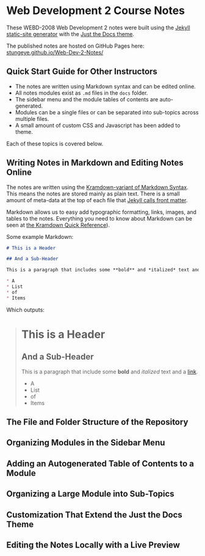# Web Development 2 Course Notes

These WEBD-2008 Web Development 2 notes were built using the [Jekyll static-site generator](https://jekyllrb.com/) with the [Just the Docs theme](https://pmarsceill.github.io/just-the-docs/). 

The published notes are hosted on GitHub Pages here: [stungeye.github.io/Web-Dev-2-Notes/](https://stungeye.github.io/Web-Dev-2-Notes/)

## Quick Start Guide for Other Instructors

* The notes are written using Markdown syntax and can be edited online.
* All notes modules exist as `.md` files in the `docs` folder.
* The sidebar menu and the module tables of contents are auto-generated. 
* Modules can be a single files or can be separated into sub-topics across multiple files.  
* A small amount of custom CSS and Javascript has been added to theme.

Each of these topics is covered below.

## Writing Notes in Markdown and Editing Notes Online

The notes are written using the [Kramdown-variant of Markdown Syntax](https://kramdown.gettalong.org/quickref.html). This means the notes are stored mainly as plain text. There is a small amount of meta-data at the top of each file that [Jekyll calls front matter](https://jekyllrb.com/docs/front-matter/). 

Markdown allows us to easy add typographic formatting, links, images, and tables to the notes.  Everything you need to know about Markdown can be seen at [the Kramdown Quick Reference](https://kramdown.gettalong.org/quickref.html)).

Some example Markdown:

```markdown
# This is a Header

## And a Sub-Header

This is a paragraph that includes some **bold** and *italized* text and a [link](http://stungeye.com).

* A 
* List
* of
* Items
```

Which outputs:

> # This is a Header
>
> ## And a Sub-Header
> 
> This is a paragraph that include some **bold** and *italized* text and a [link](http://stungeye.com).
> 
> * A 
> * List
> * of
> * Items

## The File and Folder Structure of the Repository

## Organizing Modules in the Sidebar Menu

## Adding an Autogenerated Table of Contents to a Module

## Organizing a Large Module into Sub-Topics

## Customization That Extend the Just the Docs Theme

## Editing the Notes Locally with a Live Preview
